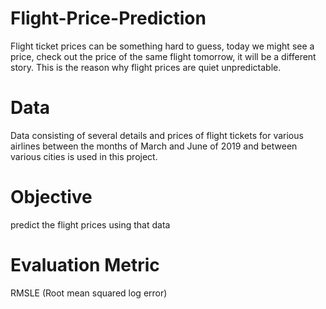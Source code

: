 # Flight-Price-Prediction
Flight ticket prices can be something hard to guess, today we might see a price, check out the price of the same flight tomorrow, it will be a different story. This is the reason why flight prices are quiet unpredictable.

# Data
Data consisting of several details and prices of flight tickets for various airlines between the months of March and June of 2019 and between various cities is used in this project.

# Objective
predict the flight prices using that data

# Evaluation Metric
RMSLE (Root mean squared log error)
